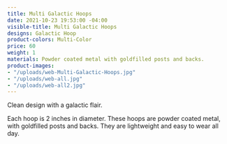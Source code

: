 ```yaml
---
title: Multi Galactic Hoops
date: 2021-10-23 19:53:00 -04:00
visible-title: Multi Galactic Hoops
designs: Galactic Hoop
product-colors: Multi-Color
price: 60
weight: 1
materials: Powder coated metal with goldfilled posts and backs.
product-images:
- "/uploads/web-Multi-Galactic-Hoops.jpg"
- "/uploads/web-all.jpg"
- "/uploads/web-all2.jpg"
---
```


Clean design with a galactic flair.

Each hoop is 2 inches in diameter. These hoops are powder coated metal, with goldfilled posts and backs. They are lightweight and easy to wear all day.